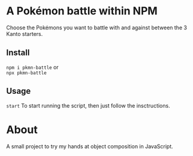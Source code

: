 # A Pokémon battle within NPM

Choose the Pokémons you want to battle with and against between the 3 Kanto starters.

## Install

`npm i pkmn-battle`
or  
`npx pkmn-battle`

## Usage

`start`
To start running the script, then just follow the insctructions.

# About

A small project to try my hands at object composition in JavaScript.
